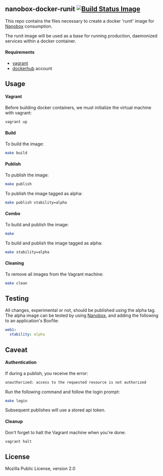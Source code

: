 ## nanobox-docker-runit [![Build Status Image](https://travis-ci.org/nanobox-io/nanobox-docker-runit.svg)](https://travis-ci.org/nanobox-io/nanobox-docker-runit)

This repo contains the files necessary to create a docker 'runit' image for [Nanobox](http://nanobox.io) consumption.

The runit image will be used as a base for running production, daemonized services within a docker container.

#### Requirements

* [vagrant](vagrantup.com)
* [dockerhub](hub.docker.com) account

## Usage

#### Vagrant

Before building docker containers, we must initialize the virtual machine with vagrant:

```bash
vagrant up
```

#### Build

To build the image:

```bash
make build
```

#### Publish

To publish the image:

```bash
make publish
```

To publish the image tagged as alpha:

```bash
make publish stability=alpha
```

#### Combo

To build and publish the image:

```bash
make
```

To build and publish the image tagged as alpha:

```bash
make stability=alpha
```

#### Cleaning

To remove all images from the Vagrant machine:

```bash
make clean
```

## Testing

All changes, experimental or not, should be published using the alpha tag. The alpha image can be tested by using [Nanobox](http://nanobox.io), and adding the following to an application's Boxfile:

```yaml
web1:
  stability: alpha
```

## Caveat

#### Authentication

If during a publish, you receive the error:

```bash
unauthorized: access to the requested resource is not authorized
```

Run the following command and follow the login prompt:

```bash
make login
```

Subsequent publishes will use a stored api token.

#### Cleanup

Don't forget to halt the Vagrant machine when you're done:

```bash
vagrant halt
```

## License

Mozilla Public License, version 2.0
